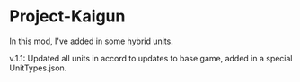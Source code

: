 # Project-Kaigun
In this mod, I've added in some hybrid units.

v.1.1: Updated all units in accord to updates to base game, added in a special UnitTypes.json.
